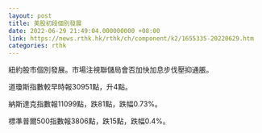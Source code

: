 ```yaml
---
layout: post
title: 美股初段個別發展
date: 2022-06-29 21:49:04.000000000 +08:00
link: https://news.rthk.hk/rthk/ch/component/k2/1655335-20220629.htm
categories: rthk
---
```


紐約股市個別發展。市場注視聯儲局會否加快加息步伐壓抑通脹。

道瓊斯指數較早時報30951點，升4點。

納斯達克指數報11099點，跌81點，跌幅0.73%。

標準普爾500指數報3806點，跌15點，跌幅0.4%。
